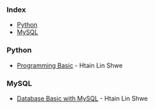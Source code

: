 ### Index

* [Python](#python)
* [MySQL](#mysql)


### Python

* [Programming Basic](https://www.youtube.com/playlist?list=PLUbA5XRGtepL4W4hXBBXfqC1i3PaBxMtN) - Htain Lin Shwe


### MySQL

* [Database Basic with MySQL](https://www.youtube.com/playlist?list=PLUbA5XRGtepKSdvEZI4FCi9_-UTQgnFxS) - Htain Lin Shwe